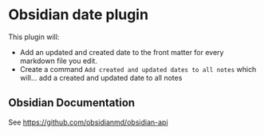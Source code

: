 # Obsidian date plugin

This plugin will:

-   Add an updated and created date to the front matter for every markdown file you edit.
-   Create a command `Add created and updated dates to all notes` which will... add a created and updated date to all notes

## Obsidian Documentation

See https://github.com/obsidianmd/obsidian-api
